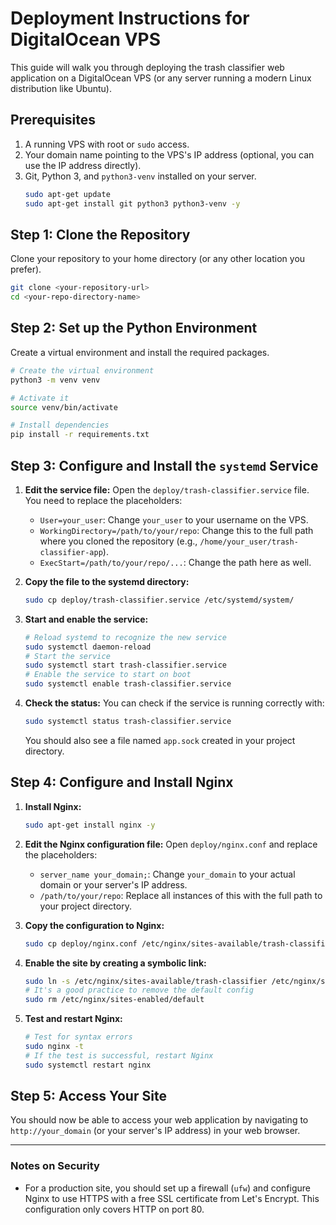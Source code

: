 # Deployment Instructions for DigitalOcean VPS

This guide will walk you through deploying the trash classifier web application on a DigitalOcean VPS (or any server running a modern Linux distribution like Ubuntu).

## Prerequisites

1.  A running VPS with root or `sudo` access.
2.  Your domain name pointing to the VPS's IP address (optional, you can use the IP address directly).
3.  Git, Python 3, and `python3-venv` installed on your server.
    ```bash
    sudo apt-get update
    sudo apt-get install git python3 python3-venv -y
    ```

## Step 1: Clone the Repository

Clone your repository to your home directory (or any other location you prefer).

```bash
git clone <your-repository-url>
cd <your-repo-directory-name>
```

## Step 2: Set up the Python Environment

Create a virtual environment and install the required packages.

```bash
# Create the virtual environment
python3 -m venv venv

# Activate it
source venv/bin/activate

# Install dependencies
pip install -r requirements.txt
```

## Step 3: Configure and Install the `systemd` Service

1.  **Edit the service file:**
    Open the `deploy/trash-classifier.service` file. You need to replace the placeholders:
    -   `User=your_user`: Change `your_user` to your username on the VPS.
    -   `WorkingDirectory=/path/to/your/repo`: Change this to the full path where you cloned the repository (e.g., `/home/your_user/trash-classifier-app`).
    -   `ExecStart=/path/to/your/repo/...`: Change the path here as well.

2.  **Copy the file to the systemd directory:**
    ```bash
    sudo cp deploy/trash-classifier.service /etc/systemd/system/
    ```

3.  **Start and enable the service:**
    ```bash
    # Reload systemd to recognize the new service
    sudo systemctl daemon-reload
    # Start the service
    sudo systemctl start trash-classifier.service
    # Enable the service to start on boot
    sudo systemctl enable trash-classifier.service
    ```

4.  **Check the status:**
    You can check if the service is running correctly with:
    ```bash
    sudo systemctl status trash-classifier.service
    ```
    You should also see a file named `app.sock` created in your project directory.

## Step 4: Configure and Install Nginx

1.  **Install Nginx:**
    ```bash
    sudo apt-get install nginx -y
    ```

2.  **Edit the Nginx configuration file:**
    Open `deploy/nginx.conf` and replace the placeholders:
    -   `server_name your_domain;`: Change `your_domain` to your actual domain or your server's IP address.
    -   `/path/to/your/repo`: Replace all instances of this with the full path to your project directory.

3.  **Copy the configuration to Nginx:**
    ```bash
    sudo cp deploy/nginx.conf /etc/nginx/sites-available/trash-classifier
    ```

4.  **Enable the site by creating a symbolic link:**
    ```bash
    sudo ln -s /etc/nginx/sites-available/trash-classifier /etc/nginx/sites-enabled
    # It's a good practice to remove the default config
    sudo rm /etc/nginx/sites-enabled/default
    ```

5.  **Test and restart Nginx:**
    ```bash
    # Test for syntax errors
    sudo nginx -t
    # If the test is successful, restart Nginx
    sudo systemctl restart nginx
    ```

## Step 5: Access Your Site

You should now be able to access your web application by navigating to `http://your_domain` (or your server's IP address) in your web browser.

---
### Notes on Security

-   For a production site, you should set up a firewall (`ufw`) and configure Nginx to use HTTPS with a free SSL certificate from Let's Encrypt. This configuration only covers HTTP on port 80.
